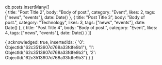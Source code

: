 db.posts.insertMany([  
  {
    title: "Post Title 2",
    body: "Body of post.",
    category: "Event",
    likes: 2,
    tags: ["news", "events"],
    date: Date()
  },
  {
    title: "Post Title 3",
    body: "Body of post.",
    category: "Technology",
    likes: 3,
    tags: ["news", "events"],
    date: Date()
  },
  {
    title: "Post Title 4",
    body: "Body of post.",
    category: "Event",
    likes: 4,
    tags: ["news", "events"],
    date: Date()
  }
])     



{
  acknowledged: true,
  insertedIds: {
    '0': ObjectId("62c3513907d768a33fdfe9b1"),
    '1': ObjectId("62c3513907d768a33fdfe9b2"),
    '2': ObjectId("62c3513907d768a33fdfe9b3")
  }
}